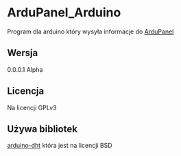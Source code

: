 # ArduPanel_Arduino
Program dla arduino który wysyła informacje do [ArduPanel](https://github.com/mateuszpiela/ArduPanel/)
## Wersja
0.0.0.1 Alpha
## Licencja
Na licencji GPLv3
## Używa bibliotek
[arduino-dht](https://github.com/markruys/arduino-DHT) która jest na licencji BSD
